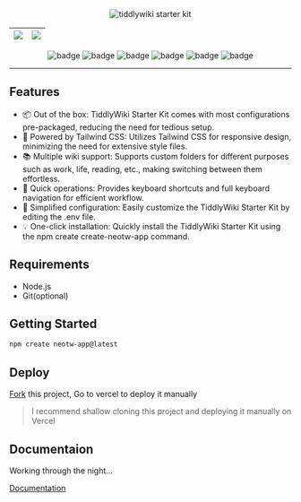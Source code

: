 <center>
    <img src="https://cdn.jsdelivr.net/gh/oeyoews/tiddlywiki-starter-kit@main/img/snapshot02.png" title="tiddlywiki starter kit" class="spotlight rounded-lg" />

| <img src="https://cdn.jsdelivr.net/gh/oeyoews/tiddlywiki-starter-kit@main/img/banner01.png"  class="spotlight rounded-lg" /> | <img src="https://cdn.jsdelivr.net/gh/oeyoews/tiddlywiki-starter-kit@main/img/banner02.png"  class="spotlight rounded-lg" /> |
|------------------------------------------------------------------------------------------------------------------------------|------------------------------------------------------------------------------------------------------------------------------|

<!-- <img src="https://img.shields.io/badge/Tiddlywiki5-neotw-green?style=for-the-badge&logo=tiddlywiki"> <img src="https://img.shields.io/badge/dynamic/json?url=https%3A%2F%2Fgithub.com%2Foeyoews%2Ftiddlywiki-starter-kit%2Fraw%2Fmain%2Fpackage.json&query=version&style=for-the-badge&logo=tiddlywiki&label=version"> -->

<img src="https://img.shields.io/badge/tiddlywiki-black?style=flat-square&logo=tiddlywiki&logoColor=white" alt="badge"> <img src="https://img.shields.io/badge/tailwindcss-black?style=flat-square&logo=tailwindcss&logoColor=white" alt="badge"> <img src="https://img.shields.io/badge/nodejs-black?style=flat-square&logo=node.js&logoColor=white" alt="badge"> <img src="https://img.shields.io/badge/docker-black?style=flat-square&logo=docker&logoColor=white" alt="badge"> <img src="https://img.shields.io/badge/typescript-black?style=flat-square&logo=typescript&logoColor=white" alt="badge"> <img src="https://img.shields.io/badge/codemirror6-black?style=flat-square&logo=codemirror&logoColor=white" alt="badge">

</center>

<hr>

## Features

- 📦 Out of the box: TiddlyWiki Starter Kit comes with most configurations pre-packaged, reducing the need for tedious setup.
- 🎨 Powered by Tailwind CSS: Utilizes Tailwind CSS for responsive design, minimizing the need for extensive style files.
- 📚️ Multiple wiki support: Supports custom folders for different purposes such as work, life, reading, etc., making switching between them effortless.
- 🚀 Quick operations: Provides keyboard shortcuts and full keyboard navigation for efficient workflow.
- 🔧 Simplified configuration: Easily customize the TiddlyWiki Starter Kit by editing the .env file.
- 💡 One-click installation: Quickly install the TiddlyWiki Starter Kit using the npm create create-neotw-app command.

## Requirements

- Node.js
- Git(optional)

## Getting Started

```bash
npm create neotw-app@latest
```

## Deploy

<!-- https://vercel.com/docs/deploy-button -->
<!-- <a target="_blank" href="https://vercel.com/new/clone?repository-url=https%3A%2F%2Fgithub.com%2Foeyoews%2Ftiddlywiki-starter-kit">
    <img src="https://vercel.com/button" alt="Deploy with Vercel" />
</a> -->

[Fork](https://github.com/oeyoews/tiddlywiki-starter-kit/fork) this project, Go to vercel to deploy it manually

> I recommend shallow cloning this project and deploying it manually on Vercel

## Documentaion

Working through the night...

[Documentation](https://github.com/oeyoews/tiddlywiki-starter-kit/tree/main/docs#%E5%AE%89%E8%A3%85%E6%96%B9%E5%BC%8F)
